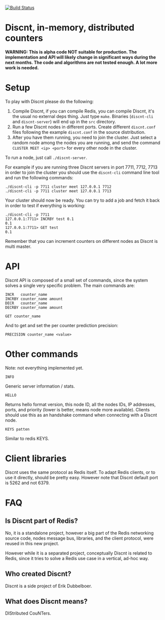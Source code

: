 [![Build Status](https://travis-ci.org/ErikDubbelboer/discnt.svg)](https://travis-ci.org/ErikDubbelboer/discnt)

Discnt, in-memory, distributed counters
===

**WARNING: This is alpha code NOT suitable for production. The implementation and API will likely change in significant ways during the next months. The code and algorithms are not tested enough. A lot more work is needed.**

Setup
===

To play with Discnt please do the following:

1. Compile Discnt, if you can compile Redis, you can compile Discnt, it's the usual no external deps thing. Just type `make`. Binaries (`discnt-cli` and `discnt-server`) will end up in the `src` directory.
2. Run a few Discnt nodes in different ports. Create different `discnt.conf` files following the example `discnt.conf` in the source distribution.
3. After you have them running, you need to join the cluster. Just select a random node among the nodes you are running, and send the command `CLUSTER MEET <ip> <port>` for every other node in the cluster.

To run a node, just call `./discnt-server`.

For example if you are running three Discnt servers in port 7711, 7712, 7713 in order to join the cluster you should use the `discnt-cli` command line tool and run the following commands:

    ./discnt-cli -p 7711 cluster meet 127.0.0.1 7712
    ./discnt-cli -p 7711 cluster meet 127.0.0.1 7713

Your cluster should now be ready. You can try to add a job and fetch it back
in order to test if everything is working:

    ./discnt-cli -p 7711
    127.0.0.1:7711> INCRBY test 0.1
    0.1
    127.0.0.1:7711> GET test
    0.1

Remember that you can increment counters on different nodes as Discnt
is multi master.

API
===

Discnt API is composed of a small set of commands, since the system solves a
single very specific problem. The main commands are:

    INCR   counter_name
    INCRBY counter_name amount
    DECR   counter_name
    DECRBY counter_name amount

    GET counter_name

And to get and set the per counter prediction precision:

    PRECISION counter_name <value>

Other commands
===

Note: not everything implemented yet.

    INFO
Generic server information / stats.

    HELLO
Returns hello format version, this node ID, all the nodes IDs, IP addresses,
ports, and priority (lower is better, means node more available).
Clients should use this as an handshake command when connecting with a
Discnt node.

    KEYS patten
Similar to redis KEYS.

Client libraries
===

Discnt uses the same protocol as Redis itself. To adapt Redis clients, or to use it directly, should be pretty easy. However note that Discnt default port is 5262 and not 6379.

FAQ
===

Is Discnt part of Redis?
---

No, it is a standalone project, however a big part of the Redis networking source code, nodes message bus, libraries, and the client protocol, were reused in this new project.

However while it is a separated project, conceptually Discnt is related to Redis, since it tries to solve a Redis use case in a vertical, ad-hoc way.

Who created Discnt?
---

Discnt is a side project of Erik Dubbelboer.

What does Discnt means?
---

DIStributed CouNTers.

